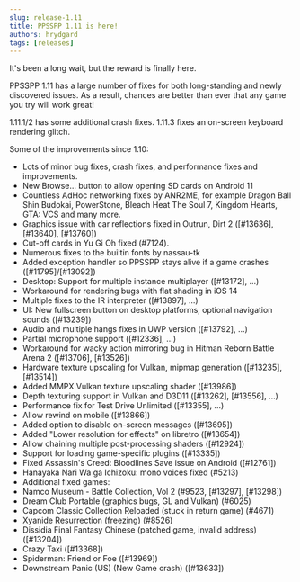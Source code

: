 ```yaml
---
slug: release-1.11
title: PPSSPP 1.11 is here!
authors: hrydgard
tags: [releases]
---
```


It's been a long wait, but the reward is finally here.

PPSSPP 1.11 has a large number of fixes for both long-standing and newly discovered issues. As a result, chances are better than ever that any game you try will work great!

1.11.1/2 has some additional crash fixes. 1.11.3 fixes an on-screen keyboard rendering glitch.

Some of the improvements since 1.10:

* Lots of minor bug fixes, crash fixes, and performance fixes and improvements.
* New Browse... button to allow opening SD cards on Android 11
* Countless AdHoc networking fixes by ANR2ME, for example Dragon Ball Shin Budokai, PowerStone, Bleach Heat The Soul 7, Kingdom Hearts, GTA: VCS and many more.
* Graphics issue with car reflections fixed in Outrun, Dirt 2 ([#13636], [#13640], [#13760])
* Cut-off cards in Yu Gi Oh fixed (#7124).
* Numerous fixes to the builtin fonts by nassau-tk
* Added exception handler so PPSSPP stays alive if a game crashes ([#11795]/[#13092])
* Desktop: Support for multiple instance multiplayer ([#13172], ...)
* Workaround for rendering bugs with flat shading in iOS 14
* Multiple fixes to the IR interpreter ([#13897], ...)
* UI: New fullscreen button on desktop platforms, optional navigation sounds ([#13239])
* Audio and multiple hangs fixes in UWP version ([#13792], ...)
* Partial microphone support ([#12336], ...)
* Workaround for wacky action mirroring bug in Hitman Reborn Battle Arena 2 ([#13706], [#13526])
* Hardware texture upscaling for Vulkan, mipmap generation ([#13235], [#13514])
* Added MMPX Vulkan texture upscaling shader ([#13986])
* Depth texturing support in Vulkan and D3D11 ([#13262], [#13556], ...)
* Performance fix for Test Drive Unlimited ([#13355], ...)
* Allow rewind on mobile ([#13866])
* Added option to disable on-screen messages ([#13695])
* Added "Lower resolution for effects" on libretro ([#13654])
* Allow chaining multiple post-processing shaders ([#12924])
* Support for loading game-specific plugins ([#13335])
* Fixed Assassin's Creed: Bloodlines Save issue on Android ([#12761])
* Hanayaka Nari Wa ga Ichizoku: mono voices fixed (#5213)
* Additional fixed games:
* Namco Museum - Battle Collection, Vol 2 (#9523, [#13297], [#13298])
* Dream Club Portable (graphics bugs, GL and Vulkan) (#6025)
* Capcom Classic Collection Reloaded (stuck in return game) (#4671)
* Xyanide Resurrection (freezing) (#8526)
* Dissidia Final Fantasy Chinese (patched game, invalid address) ([#13204])
* Crazy Taxi ([#13368])
* Spiderman: Friend or Foe ([#13969])
* Downstream Panic (US) (New Game crash) ([#13633])